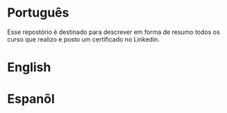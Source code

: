 

# Português

Esse repostório é destinado para descrever em forma de resumo todos os curso que realizo e posto um certificado no Linkedin.


# English 



# Espanõl 






